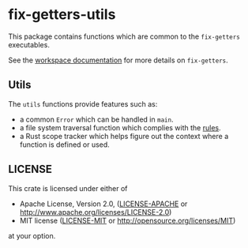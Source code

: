 # fix-getters-utils

This package contains functions which are common to the `fix-getters`
executables.

See the [workspace documentation](../README.md) for more details on `fix-getters`.

## Utils

The `utils` functions provide features such as:

- a common `Error` which can be handled in `main`.
- a file system traversal function which complies with the [rules](../rules/README.md).
- a Rust scope tracker which helps figure out the context where a function is
  defined or used.

## LICENSE

This crate is licensed under either of

 * Apache License, Version 2.0, ([LICENSE-APACHE](LICENSE-APACHE) or
   http://www.apache.org/licenses/LICENSE-2.0)
 * MIT license ([LICENSE-MIT](LICENSE-MIT) or
   http://opensource.org/licenses/MIT)

at your option.
